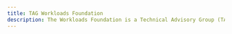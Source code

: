 ```yaml
---
title: TAG Workloads Foundation
description: The Workloads Foundation is a Technical Advisory Group (TAG) that focuses on the development and standardization of workload-related technologies in the cloud native ecosystem.
---
```

